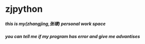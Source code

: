 # zjpython
##### this is my(zhangjing,张璟) personal work space
##### you can tell me if my program has error and give me advantises
